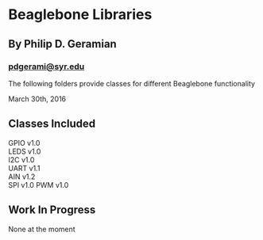 Beaglebone Libraries
=====================
By Philip D. Geramian
---------------------
### pdgerami@syr.edu

The following folders provide classes for different 
Beaglebone functionality
  
March 30th, 2016

Classes Included
-----------------
GPIO v1.0  
LEDS v1.0  
I2C v1.0  
UART v1.1  
AIN v1.2  
SPI v1.0
PWM v1.0    

Work In Progress
----------------
None at the moment  